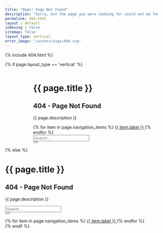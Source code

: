 ```yaml
---
title: "Oops! Page Not Found"
description: "Sorry, but the page you were looking for could not be found."
permalink: 404.html
layout : default
indexing : false
sitemap: false
layout_type: vertical
error_image: "/assets/svgs/404.svg"
---
```


 {% include 404.html %}    

{% if page.layout_type == 'vertical' %}
<div class="hero is-fullheight is-primary p-5">
        <div class="hero-body">
            <div class="container">
                <div class="columns is-centered">
                    <div class="column is-10">
                        <div class="columns is-vcentered">
                            <div class="column is-one-fourth">
                                <figure class="image is-3by1">
                                    <i class="fa fa-exclamation-circle fa-10x has-text-danger"></i>
                                </figure>
                            </div>
                            <div class="column">
                                <h1 class="title is-1 has-text-white">{{ page.title }}</h1>
                                <h2 class="subtitle is-3 has-text-white">404 - Page Not Found</h2>
                                <p class="subtitle is-5 has-text-white">
                                    {{ page.description }}
                                </p>
                          <div class="buttons my-5">
                                    {% for item in page.navigation_items %}
                                        <a href="{{ item.link }}" class="button is-primary is-light">
                                            <span class="icon"><i class="fas fa-home"></i></span>
                                            <span>{{ item.label }}</span>
                                        </a>
                                    {% endfor %}
                                </div>
                                <form>
                                    <div class="field has-addons is-fullwidth">
                                        <div class="control">
                                            <input class="input is-medium" type="text" placeholder="Search...">
                                        </div>
                                        <div class="control">
                                            <button class="button is-medium is-primary is-inverted">
                                                <span class="icon is-small">
                                                    <i class="fas fa-search"></i>
                                                </span>
                                            </button>
                                        </div>
                                    </div>
                                </form>
                            </div>
                        </div>
                    </div>
                </div>
            </div>
        </div>
</div>
{% else %}
<div class="hero is-fullheight is-primary p-5">
        <div class="hero-body">
            <div class="container has-text-centered">
                <div class="columns is-centered">
                    <div class="column is-7 mt-3">
                        <figure class="image is-3by1">
                                    <i class="fa fa-exclamation-circle fa-10x has-text-danger"></i>
                        </figure>
                        <h1 class="title is-1 has-text-white">{{ page.title }}</h1>
                        <h2 class="subtitle is-3 has-text-white">404 - Page Not Found</h2>
                        <p class="subtitle is-5 has-text-white">
                            {{ page.description }}
                        </p> 
                    <div class="buttons is-centered p-5 my-5">
                            <form>
                                <div class="field has-addons">
                                    <div class="control">
                                        <input class="input" type="text" placeholder="Search...">
                                    </div>
                                    <div class="control">
                                        <button class="button is-primary is-dark">
                                            <span class="icon is-small">
                                                <i class="fas fa-search"></i>
                                            </span>
                                        </button>
                                    </div>
                                </div>
                            </form>
                            {% for item in page.navigation_items %}
                                <a href="{{ item.link }}" class="button is-primary is-light">
                                    <span class="icon"><i class="fas fa-home"></i></span>
                                    <span>{{ item.label }}</span>
                                </a>
                            {% endfor %}
                        </div>
                    </div>
                </div>
            </div>
        </div>
</div>
{% endif %}

